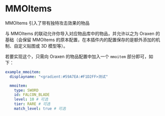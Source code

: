 # MMOItems
MMOItems 引入了带有独特攻击效果的物品

与 MMOItems 的联动允许你导入对应物品库中的物品，并允许以之为 Oraxen 的基础（会保留 MMOItems 的原本配置，在本插件内的配置保存的是额外添加的机制、自定义贴图或 3D 模型等）。

若要实现这个，只需向 Oraxen 的物品配置中加入一个 `mmoitem` 部分即可，如下：

```YAML
example_mmoitem:
  displayname: "<gradient:#59A7EA:#F1D2FF>测试"

  mmoitem:
    type: SWORD
    id: FALCON_BLADE
    level: 10 # 可选
    tier: RARE # 可选
    match_level: true # 可选
```